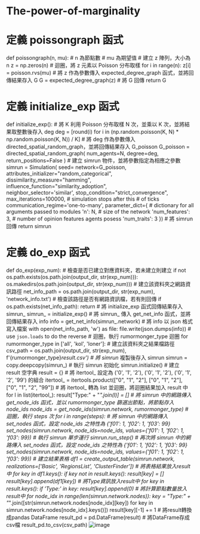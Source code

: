 # The-power-of-marginality
# 定義 poissongraph 函式
def poissongraph(n, mu):
    # n 為節點數
    # mu 為期望值
    # 建立 z 陣列，大小為 n
    z = np.zeros(n)
    # 迴圈，將 z 元素以 Poisson 分布取樣
    for i in range(n):
        z[i] = poisson.rvs(mu)
    # 將 z 作為參數傳入 expected_degree_graph 函式，並將回傳結果存入 G
    G = expected_degree_graph(z)
    # 將 G 回傳
    return G

# 定義 initialize_exp 函式
def initialize_exp():
    # 將 K 利用 Poisson 分布取樣 N 次，並乘以 K 次，並將結果取整數後存入 deg
    deg = [round(i) for i in (np.random.poisson(K, N) * np.random.poisson(K, N)) / K]
    # 將 deg 作為參數傳入 directed_spatial_random_graph，並將回傳結果存入 G_poisson
    G_poisson = directed_spatial_random_graph(
        num_agents=N,
        degree=deg,
        return_positions=False
    )
    # 建立 simrun 物件，並將參數指定為相應之參數
    simrun = Simulation(
        seed=
        network=G_poisson,
        attributes_initializer="random_categorical",  
        dissimilarity_measure="hamming",  
        influence_function="similarity_adoption",  
        neighbor_selector='similar',
        stop_condition="strict_convergence",  
        max_iterations=100000,  # simulation stops after this # of ticks
        communication_regime='one-to-many',
        parameter_dict={  # dictionary for all arguments passed to modules
            'n': N,  # size of the network
            'num_features': 3,  # number of opinion features agents posess
            'num_traits': 3
        })
    # 將 simrun 回傳
    return simrun

# 定義 do_exp 函式
def do_exp(exp_num):
    # 檢查是否已建立對應資料夾，若未建立則建立
    if not os.path.exists(os.path.join(output_dir, str(exp_num))):
        os.makedirs(os.path.join(output_dir, str(exp_num)))
    # 建立該資料夾之網路資訊路徑
    net_info_path = os.path.join(output_dir, str(exp_num), 'network_info.txt')
    # 檢查該路徑是否有網路資訊檔，若有則回傳
    if os.path.exists(net_info_path):
        return
    # 將 initialize_exp 函式回傳結果存入 simrun_
    simrun_ = initialize_exp()
    # 將 simrun_ 傳入 get_net_info 函式，並將回傳結果存入 info
    info = get_net_info(simrun_.network)
    # 將 info 以 json 格式寫入檔案
    with open(net_info_path, 'w') as file:
        file.write(json.dumps(info))  # use `json.loads` to do the reverse
    # 迴圈，執行 rumormonger_type 迴圈
    for rumormonger_type in ['all', 'kol', 'loner']:
        # 建立該資料夾之結果檔路徑
        csv_path = os.path.join(output_dir, str(exp_num), f'{rumormonger_type}_result.csv')
        # 將 simrun_ 複製後存入 simrun
        simrun = copy.deepcopy(simrun_)
        # 執行 simrun 初始化
        simrun.initialize()
        # 建立 result 空字典
        result = {}
        # 將 itertool_ 設定為 ('0', '1', '2'), ('0', '1', '2'), ('0', '1', '2', '99') 的組合
        itertool_ = itertools.product(["0", "1", "2"], ["0", "1", "2"], ["0", "1", "2", "99"])
        # 將 itertool_ 轉為 list 並迴圈，將迴圈結果加入 result 中
        for l in list(itertool_):
            result["Type:" + "_".join(l)] = []
        # 將 simrun 中的網路傳入 get_node_ids 函式，並以 rumormonger_type 篩選出節點，將節點存入 node_ids
        node_ids = get_node_ids(simrun.network, rumormonger_type)
        # 迴圈，執行 steps 次
        for i in range(steps):
            # 將 simrun 中的網路傳入 set_nodes 函式，設定 node_ids 之特性為 {'f01': 1, 'f02': 1, 'f03': 99}
            set_nodes(simrun.network, node_ids=node_ids, values={'f01': 1, 'f02': 1, 'f03': 99})
            # 執行 simrun 單步運行
            simrun.run_step()
            # 再次將 simrun 中的網路傳入 set_nodes 函式，設定 node_ids 之特性為 {'f01': 1, 'f02': 1, 'f03': 99}
            set_nodes(simrun.network, node_ids=node_ids, values={'f01': 1, 'f02': 1, 'f03': 99})
    # 建立結果表格
    df1 = create_output_table(simrun.network, realizations=['Basic', 'RegionsList', 'ClusterFinder'])
    # 將表格結果放入result中
    for key in df1.keys():
        if key not in result.keys():
            result[key] = []
        result[key].append(df1[key])
    # 將Type資訊放入result中
    for key in result.keys():
        if 'Type:' in key:
            result[key].append(0)
    # 將計算節點數量放入result中
    for node_idx in range(len(simrun.network.nodes)):
        key = "Type:" + "_".join([str(simrun.network.nodes[node_idx][key]) for key in simrun.network.nodes[node_idx].keys()])
        result[key][-1] += 1
    # 將result轉換成pandas DataFrame
    result_pd = pd.DataFrame(result)
    # 將DataFrame存成csv檔
    result_pd.to_csv(csv_path)
![image](https://user-images.githubusercontent.com/78151083/207863148-49952689-c922-4d6d-9272-9e519c79ce8f.png)
